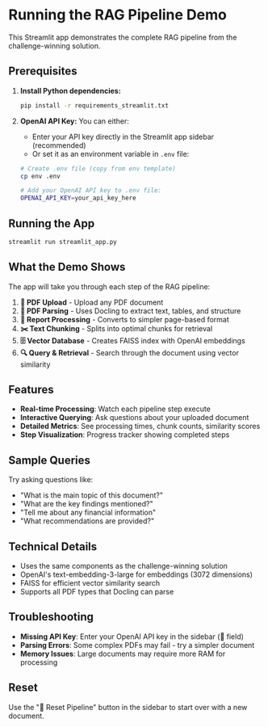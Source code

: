 # Running the RAG Pipeline Demo

This Streamlit app demonstrates the complete RAG pipeline from the challenge-winning solution.

## Prerequisites

1. **Install Python dependencies:**
   ```bash
   pip install -r requirements_streamlit.txt
   ```

2. **OpenAI API Key:**
   You can either:
   - Enter your API key directly in the Streamlit app sidebar (recommended)
   - Or set it as an environment variable in `.env` file:
   ```bash
   # Create .env file (copy from env template)
   cp env .env
   
   # Add your OpenAI API key to .env file:
   OPENAI_API_KEY=your_api_key_here
   ```

## Running the App

```bash
streamlit run streamlit_app.py
```

## What the Demo Shows

The app will take you through each step of the RAG pipeline:

1. **📄 PDF Upload** - Upload any PDF document
2. **🔄 PDF Parsing** - Uses Docling to extract text, tables, and structure
3. **🔧 Report Processing** - Converts to simpler page-based format
4. **✂️ Text Chunking** - Splits into optimal chunks for retrieval
5. **🗄️ Vector Database** - Creates FAISS index with OpenAI embeddings
6. **🔍 Query & Retrieval** - Search through the document using vector similarity

## Features

- **Real-time Processing**: Watch each pipeline step execute
- **Interactive Querying**: Ask questions about your uploaded document
- **Detailed Metrics**: See processing times, chunk counts, similarity scores
- **Step Visualization**: Progress tracker showing completed steps

## Sample Queries

Try asking questions like:
- "What is the main topic of this document?"
- "What are the key findings mentioned?"
- "Tell me about any financial information"
- "What recommendations are provided?"

## Technical Details

- Uses the same components as the challenge-winning solution
- OpenAI's text-embedding-3-large for embeddings (3072 dimensions)
- FAISS for efficient vector similarity search
- Supports all PDF types that Docling can parse

## Troubleshooting

- **Missing API Key**: Enter your OpenAI API key in the sidebar (🔑 field)
- **Parsing Errors**: Some complex PDFs may fail - try a simpler document
- **Memory Issues**: Large documents may require more RAM for processing

## Reset

Use the "🔄 Reset Pipeline" button in the sidebar to start over with a new document.